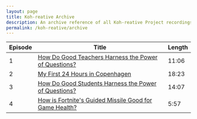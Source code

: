 ```yaml
---
layout: page
title: Koh-reative Archive
description: An archive reference of all Koh-reative Project recordings.
permalink: /koh-reative/archive
---
```


| Episode | Title | Length |
| ------- | ----- | ------ |
| 1 | [How Do Good Teachers Harness the Power of Questions?](http://blog.joshuakoh.me/Koh-reative-Power-of-Questions) | 11:06 |
| 2 | [My First 24 Hours in Copenhagen](http://blog.joshuakoh.me/Koh-reative-Copenhagen-First-Few-Hrs) | 18:23 |
| 3 | [How Do Good Students Harness the Power of Questions?](http://blog.joshuakoh.me/Koh-reative-Student-Mentality) | 14:07 |
| 4 | [How is Fortnite's Guided Missile Good for Game Health?](http://blog.joshuakoh.me/Koh-reative-Fortnite-Guided-Missile) | 5:57 |